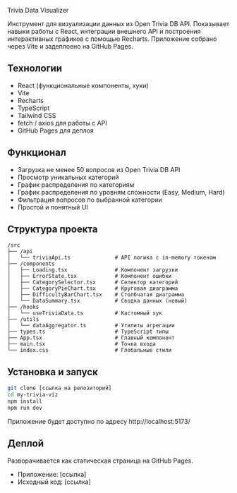 Trivia Data Visualizer

Инструмент для визуализации данных из Open Trivia DB API. Показывает навыки работы с React, интеграции внешнего API и построения интерактивных графиков с помощью Recharts. Приложение собрано через Vite и задеплоено на GitHub Pages.

## Технологии

* React (функциональные компоненты, хуки)
* Vite
* Recharts
* TypeScript
* Tailwind CSS
* fetch / axios для работы с API
* GitHub Pages для деплоя

## Функционал

* Загрузка не менее 50 вопросов из Open Trivia DB API
* Просмотр уникальных категорий
* График распределения по категориям
* График распределения по уровням сложности (Easy, Medium, Hard)
* Фильтрация вопросов по выбранной категории
* Простой и понятный UI

## Структура проекта

```
/src
├── /api
│   └── triviaApi.ts              # API логика с in-memory токеном
├── /components
│   ├── Loading.tsx               # Компонент загрузки
│   ├── ErrorState.tsx            # Компонент ошибки
│   ├── CategorySelector.tsx      # Селектор категорий
│   ├── CategoryPieChart.tsx      # Круговая диаграмма
│   ├── DifficultyBarChart.tsx    # Столбчатая диаграмма
│   └── DataSummary.tsx           # Сводка данных (новый)
├── /hooks
│   └── useTriviaData.ts          # Кастомный хук
├── /utils
│   └── dataAggregator.ts         # Утилиты агрегации
├── types.ts                      # TypeScript типы
├── App.tsx                       # Главный компонент
├── main.tsx                      # Точка входа
└── index.css                     # Глобальные стили
```

## Установка и запуск

```bash
git clone [ссылка на репозиторий]
cd my-trivia-viz
npm install
npm run dev
```

Приложение будет доступно по адресу http://localhost:5173/

## Деплой

Разворачивается как статическая страница на GitHub Pages.

* Приложение: [ссылка]
* Исходный код: [ссылка]
